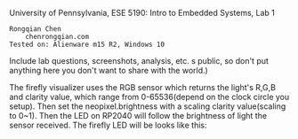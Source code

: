 University of Pennsylvania, ESE 5190: Intro to Embedded Systems, Lab 1

    Rongqian Chen
        chenrongqian.com
    Tested on: Alienware m15 R2, Windows 10

Include lab questions, screenshots, analysis, etc. s public, so don't put anything here you don't want to share with the world.)

The firefly visualizer uses the RGB sensor which returns the light's R,G,B and clarity value, which range from 0-65536(depend on the clock circle you setup). Then set the neopixel.brightness with a scaling clarity value(scaling to 0~1). Then the LED on RP2040 will follow the brightness of light the sensor received. The firefly LED will be looks like this:


